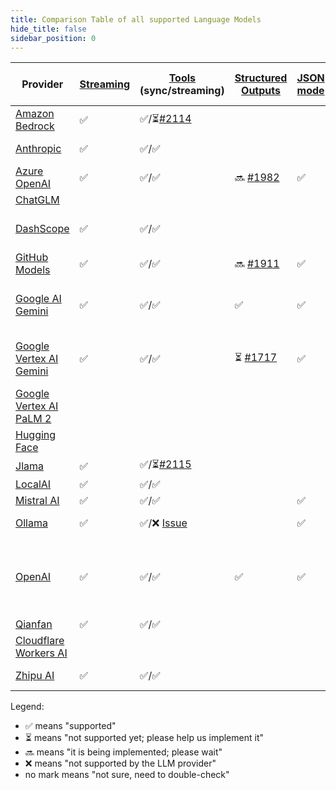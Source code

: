 ```yaml
---
title: Comparison Table of all supported Language Models
hide_title: false
sidebar_position: 0
---
```


| Provider                                                                         | [Streaming](/tutorials/response-streaming) | [Tools](/tutorials/tools) (sync/streaming)                         | [Structured Outputs](/tutorials/ai-services#structured-outputs)    | [JSON mode](/tutorials/ai-services#json-mode) | Supported Modalities (Input)   | [Observability](/tutorials/observability) | Local                                             | Native | Comments                    |
|----------------------------------------------------------------------------------|--------------------------------------------|--------------------------------------------------------------------|--------------------------------------------------------------------|-----------------------------------------------|--------------------------------|-------------------------------------------|---------------------------------------------------|--------|-----------------------------|
| [Amazon Bedrock](/integrations/language-models/amazon-bedrock)                   | ✅                                          | ✅/⏳[#2114](https://github.com/langchain4j/langchain4j/issues/2114) |                                                                    |                                               | text                           | ✅                                         |                                                   |        |                             |
| [Anthropic](/integrations/language-models/anthropic)                             | ✅                                          | ✅/✅                                                                |                                                                    |                                               | text, image                    |                                           |                                                   | ✅      |                             |
| [Azure OpenAI](/integrations/language-models/azure-open-ai)                      | ✅                                          | ✅/✅                                                                | 🔜 [#1982](https://github.com/langchain4j/langchain4j/pull/1982)   | ✅                                             | text, image                    | ✅                                         |                                                   |        |                             |
| [ChatGLM](/integrations/language-models/chatglm)                                 |                                            |                                                                    |                                                                    |                                               | text                           |                                           |                                                   |        |                             |
| [DashScope](/integrations/language-models/dashscope)                             | ✅                                          | ✅/✅                                                                |                                                                    |                                               | text, image, audio             | ✅                                         |                                                   |        |                             |
| [GitHub Models](/integrations/language-models/github-models)                     | ✅                                          | ✅/✅                                                                | 🔜 [#1911](https://github.com/langchain4j/langchain4j/issues/1911) | ✅                                             | text                           | ✅                                         |                                                   |        |                             |
| [Google AI Gemini](/integrations/language-models/google-ai-gemini)               | ✅                                          | ✅/✅                                                                | ✅                                                                  | ✅                                             | text, image, audio, video, PDF | ✅                                         |                                                   |        |                             |
| [Google Vertex AI Gemini](/integrations/language-models/google-vertex-ai-gemini) | ✅                                          | ✅/✅                                                                | ⏳ [#1717](https://github.com/langchain4j/langchain4j/issues/1717)  | ✅                                             | text, image, audio, video, PDF | ✅                                         |                                                   |        |                             |
| [Google Vertex AI PaLM 2](/integrations/language-models/google-palm)             |                                            |                                                                    |                                                                    |                                               | text                           |                                           |                                                   | ✅      |                             |
| [Hugging Face](/integrations/language-models/hugging-face)                       |                                            |                                                                    |                                                                    |                                               | text                           |                                           |                                                   |        |                             |
| [Jlama](/integrations/language-models/jlama)                                     | ✅                                          | ✅/⏳[#2115](https://github.com/langchain4j/langchain4j/issues/2115) |                                                                    |                                               | text                           |                                           | ✅                                                 | ✅      |                             |
| [LocalAI](/integrations/language-models/local-ai)                                | ✅                                          | ✅/✅                                                                |                                                                    |                                               | text                           |                                           | ✅                                                 |        |                             |
| [Mistral AI](/integrations/language-models/mistral-ai)                           | ✅                                          | ✅/✅                                                                |                                                                    | ✅                                             | text                           |                                           |                                                   |        |                             |
| [Ollama](/integrations/language-models/ollama)                                   | ✅                                          | ✅/❌ [Issue](https://github.com/ollama/ollama/issues/5796)          |                                                                    | ✅                                             | text, image                    | ✅                                         | ✅                                                 |        |                             |
| [OpenAI](/integrations/language-models/open-ai)                                  | ✅                                          | ✅/✅                                                                | ✅                                                                  | ✅                                             | text, image                    | ✅                                         | Compatible with: Ollama, LM Studio, GPT4All, etc. | ✅      | Compatible with: Groq, etc. |
| [Qianfan](/integrations/language-models/qianfan)                                 | ✅                                          | ✅/✅                                                                |                                                                    |                                               | text                           |                                           |                                                   |        |                             |
| [Cloudflare Workers AI](/integrations/language-models/workers-ai)                |                                            |                                                                    |                                                                    |                                               | text                           |                                           |                                                   |        |                             |
| [Zhipu AI](/integrations/language-models/zhipu-ai)                               | ✅                                          | ✅/✅                                                                |                                                                    |                                               | text, image                    | ✅                                         |                                                   |        |                             |

Legend:

- ✅ means "supported"
- ⏳ means "not supported yet; please help us implement it"
- 🔜 means "it is being implemented; please wait"
- ❌ means "not supported by the LLM provider"
- no mark means "not sure, need to double-check"
